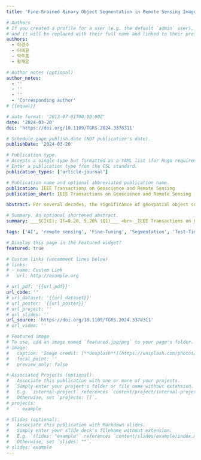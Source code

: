 ```yaml
---
title: 'Fine-Grained Binary Object Segmentation in Remote Sensing Imagery via Path-Selective Test-Time Adaptation'

# Authors
# If you created a profile for a user (e.g. the default `admin` user), write the username (folder name) here
# and it will be replaced with their full name and linked to their profile.
authors:
  - 이경수
  - 이해윤
  - 박주흠
  - 황재윤

# Author notes (optional)
author_notes:
  - ''
  - ''
  - ''
  - 'Corresponding author'
# {{equal}}

# date format: '2013-07-01T00:00:00Z'
date: '2024-03-20'
doi: 'https://doi.org/10.1109/TGRS.2024.3378311'

# Schedule page publish date (NOT publication's date).
publishDate: '2024-03-20'

# Publication type.
# Accepts a single type but formatted as a YAML list (for Hugo requirements).
# Enter a publication type from the CSL standard.
publication_types: ['article-journal']

# Publication name and optional abbreviated publication name.
publication: IEEE Transactions on Geoscience and Remote Sensing
publication_short: IEEE Transactions on Geoscience and Remote Sensing (TGRS)  [__SCI(E); IF=8.20, 5.20% (Q1)__]

abstract: For several decades, the significance of geospatial object segmentation in remote sensing (RS) images has been emphasized for both scientific and industrial purposes. Object segmentation plays a pivotal role in the analysis of urban and rural area expansion, as well as in advancing sustainable development within the realm of RS. Deep learning (DL)-based segmentation methodologies, overcoming the limitations of the conventional vision-based analysis, have yielded precise predictions by utilizing convolutional neural networks (CNNs). However, CNNs classify images at the pixel level and generate outputs based on probability distributions derived from the SoftMax function. This approach precludes the reflection of morphological properties, such as shape and object density, during predictions in RS imagery, leading to imprecise results. In addition, due to the intrinsic attributes of probability-based segmentation, fine-grained segmentation may not be achieved, leading to coarse predictions in the boundaries of geospatial objects. To address this issue, this article introduces a novel DL framework, the density-based guide network (DG-Net), which incorporates the density of segmentation targets into pixel-wise classification through a test-time adaptation learning methodology. DG-Net first discerns the density of segmentation targets in the input images, then fine-tunes the baseline network to reflect this density, thereby generating precise segmentation outputs. The effectiveness of DG-Net is demonstrated through various multitarget segmentation benchmarks in RS imagery. Experimental results demonstrate the superior performance of the DG-Net in object segmentation when compared to state-of-the-art (SotA) models across numerous aerial image and satellite image datasets.

# Summary. An optional shortened abstract.
summary: ___SCI(E); IF=8.20, 5.20% (Q1)___ <br> _IEEE Transactions on Geoscience and Remote Sensing (TGRS, 2024, Vol. 62)_

tags: ['AI', 'remote sensing', 'Fine-Tuning', 'Segmentation', 'Test-Time Adaptation', 'Q1']

# Display this page in the Featured widget?
featured: true

# Custom links (uncomment lines below)
# links:
# - name: Custom Link
#   url: http://example.org

# url_pdf: '{{url_pdf}}'
url_code: ''
# url_dataset: '{{url_dataset}}'
# url_poster: '{{url_poster}}'
# url_project: ''
# url_slides: ''
url_source: 'https://doi.org/10.1109/TGRS.2024.3378311'
# url_video: ''

# Featured image
# To use, add an image named `featured.jpg/png` to your page's folder.
# image:
#   caption: 'Image credit: [**Unsplash**](https://unsplash.com/photos/pLCdAaMFLTE)'
#   focal_point: ''
#   preview_only: false

# Associated Projects (optional).
#   Associate this publication with one or more of your projects.
#   Simply enter your project's folder or file name without extension.
#   E.g. `internal-project` references `content/project/internal-project/index.md`.
#   Otherwise, set `projects: []`.
# projects:
#   - example

# Slides (optional).
#   Associate this publication with Markdown slides.
#   Simply enter your slide deck's filename without extension.
#   E.g. `slides: "example"` references `content/slides/example/index.md`.
#   Otherwise, set `slides: ""`.
# slides: example
---
```

